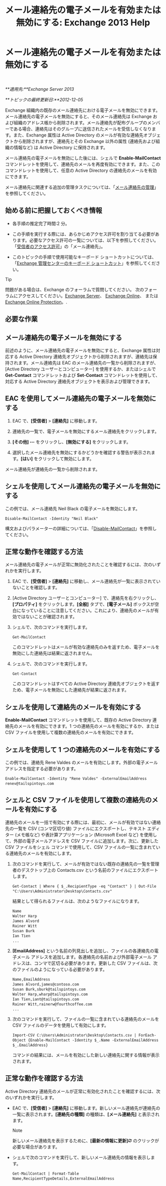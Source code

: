 ﻿---
title: 'メール連絡先の電子メールを有効または無効にする: Exchange 2013 Help'
TOCTitle: メール連絡先の電子メールを有効または無効にする
ms:assetid: ca47441f-1aa4-4958-aba5-18d51e59837e
ms:mtpsurl: https://technet.microsoft.com/ja-jp/library/Bb124552(v=EXCHG.150)
ms:contentKeyID: 50555873
ms.date: 04/24/2018
mtps_version: v=EXCHG.150
ms.translationtype: HT
---

# メール連絡先の電子メールを有効または無効にする

 

_**適用先:**Exchange Server 2013_

_**トピックの最終更新日:**2012-12-05_

Exchange 組織内の既存のメール連絡先における電子メールを無効にできます。メール連絡先の電子メールを無効にすると、そのメール連絡先は Exchange および組織のアドレス帳から削除されます。メール連絡先が配布グループのメンバーである場合、連絡先はそのグループに送信されたメールを受信しなくなります。また、Exchange 属性は Active Directory のメールが有効な連絡先オブジェクトから削除されますが、連絡先とその Exchange 以外の属性 (連絡先および組織の情報など) は Active Directory に保持されます。

メール連絡先の電子メールを無効にした後には、シェルで **Enable-MailContact** コマンドレットを使用して、連絡先のメールを再度有効にできます。また、このコマンドレットを使用して、任意の Active Directory の連絡先のメールを有効にできます。

メール連絡先に関連する追加の管理タスクについては、「[メール連絡先の管理](manage-mail-contacts-exchange-2013-help.md)」を参照してください。

## 始める前に把握しておくべき情報

  - 各手順の推定完了時間:2 分。

  - この手順を実行する際には、あらかじめアクセス許可を割り当てる必要があります。必要なアクセス許可の一覧については、以下を参照してください。「[受信者のアクセス許可](recipients-permissions-exchange-2013-help.md)」の「メール連絡先」。

  - このトピックの手順で使用可能なキーボード ショートカットについては、「[Exchange 管理センターのキーボード ショートカット](keyboard-shortcuts-in-the-exchange-admin-center-exchange-online-protection-help.md)」を参照してください。


> [!TIP]
> 問題がある場合は、Exchange のフォーラムで質問してください。 次のフォーラムにアクセスしてください。<A href="https://go.microsoft.com/fwlink/p/?linkid=60612">Exchange Server</A>、 <A href="https://go.microsoft.com/fwlink/p/?linkid=267542">Exchange Online</A>、 または <A href="https://go.microsoft.com/fwlink/p/?linkid=285351">Exchange Online Protection</A>。.



## 必要な作業

## メール連絡先の電子メールを無効にする

前述のように、メール連絡先の電子メールを無効にすると、Exchange 属性は対応する Active Directory 連絡先オブジェクトから削除されますが、連絡先は保持されます。メール連絡先は EAC のメール連絡先の一覧から削除されますが、\[Active Directory ユーザーとコンピューター\] を使用するか、またはシェルで **Get-Contact** コマンドレットおよび **Set-Contact** コマンドレットを使用して、対応する Active Directory 連絡先オブジェクトを表示および管理できます。

## EAC を使用してメール連絡先の電子メールを無効にする

1.  EAC で、**\[受信者\]** \> **\[連絡先\]** に移動します。

2.  連絡先の一覧で、電子メールを無効にするメール連絡先をクリックします。

3.  **\[その他\]** ![\[その他のオプション\] アイコン](images/JJ150550.5381819e-3b21-4873-8714-e9b956290b28(EXCHG.150).gif "[その他のオプション] アイコン") をクリックし、**\[無効にする\]** をクリックします。

4.  選択したメール連絡先を無効にするかどうかを確認する警告が表示されます。**\[はい\]** をクリックして無効にします。

メール連絡先が連絡先の一覧から削除されます。

## シェルを使用してメール連絡先の電子メールを無効にする

この例では、メール連絡先 Neil Black の電子メールを無効にします。

    Disable-MailContact -Identity "Neil Black"

構文およびパラメーターの詳細については、「[Disable-MailContact](https://technet.microsoft.com/ja-jp/library/aa997465\(v=exchg.150\))」を参照してください。

## 正常な動作を確認する方法

メール連絡先の電子メールが正常に無効化されたことを確認するには、次のいずれかを実行します。

1.  EAC で、**\[受信者\]** \> **\[連絡先\]** に移動し、メール連絡先が一覧に表示されていないことを確認します。

2.  \[Active Directory ユーザーとコンピューター\] で、連絡先を右クリックし、**\[プロパティ\]** をクリックします。**\[全般\]** タブで、**\[電子メール\]** ボックスが空白になっていることに注意してください。これにより、連絡先のメールが有効ではないことが確認されます。

3.  シェルで、次のコマンドを実行します。
    
        Get-MailContact
    
    このコマンドレットはメールが有効な連絡先のみを返すため、電子メールを無効にした連絡先は結果に返されません。

4.  シェルで、次のコマンドを実行します。
    
        Get-Contact
    
    このコマンドレットはすべての Active Directory 連絡先オブジェクトを返すため、電子メールを無効にした連絡先が結果に返されます。

## シェルを使用して連絡先のメールを有効にする

**Enable-MailContact** コマンドレットを使用して、既存の Active Directory 連絡先のメールを有効にできます。1 つの連絡先のメールを有効にするか、または CSV ファイルを使用して複数の連絡先のメールを有効にできます。

## シェルを使用して 1 つの連絡先のメールを有効にする

この例では、連絡先 Rene Valdes のメールを有効にします。外部の電子メール アドレスを指定する必要があります。

    Enable-MailContact -Identity "Rene Valdes" -ExternalEmailAddress renev@tailspintoys.com

## シェルと CSV ファイルを使用して複数の連絡先のメールを有効にする

連絡先のメールを一括で有効にする際には、最初に、メールが有効ではない連絡先の一覧を CSV (コンマ区切り値) ファイルにエクスポートし、テキスト エディター (メモ帳など) や表計算アプリケーション (Microsoft Excel など) を使用して、外部の電子メールアドレスを CSV ファイルに追加します。次に、更新した CSV ファイルをシェル コマンドで使用して、CSV ファイルの一覧に含まれている連絡先のメールを有効にします。

1.  次のコマンドを実行して、メールが有効ではない既存の連絡先の一覧を管理者のデスクトップ上の Contacts.csv という名前のファイルにエクスポートします。
    
        Get-Contact | Where { $_.RecipientType -eq "Contact" } | Out-File "C:\Users\Administrator\Desktop\Contacts.csv"
    
    結果として得られるファイルは、次のようなファイルになります。
    
        Name
        Walter Harp
        James Alvord
        Rainer Witt
        Susan Burk
        Ian Tien
        ...

2.  **\[EmailAddress\]** という名前の列見出しを追加し、ファイルの各連絡先の電子メール アドレスを追加します。各連絡先の名前および外部電子メール アドレスは、コンマで区切る必要があります。更新した CSV ファイルは、次のファイルのようになっている必要があります。
    
        Name,EmailAddress
        James Alvord,james@contoso.com
        Susan Burk,sburk@tailspintoys.com
        Walter Harp,wharp@tailspintoys.com
        Ian Tien,iant@tailspintoys.com
        Rainer Witt,rainerw@fourthcoffee.com
        ...

3.  次のコマンドを実行して、ファイルの一覧に含まれている連絡先のメールを CSV ファイルのデータを使用して有効にします。
    
        Import-CSV C:\Users\Administrator\Desktop\Contacts.csv | ForEach-Object {Enable-MailContact -Identity $_.Name -ExternalEmailAddress $_.EmailAddress}
    
    コマンドの結果には、メールを有効にした新しい連絡先に関する情報が表示されます。

## 正常な動作を確認する方法

Active Directory 連絡先のメールが正常に有効化されたことを確認するには、次のいずれかを実行します。

  - EAC で、**\[受信者\]** \> **\[連絡先\]** に移動します。新しいメール連絡先が連絡先の一覧に表示されます。**\[連絡先の種類\]** の種類は、**\[メール連絡先\]** と表示されます。
    

    > [!NOTE]
    > 新しいメール連絡先を表示するために、<STRONG>[最新の情報に更新]</STRONG><IMG title="[最新の情報に更新] アイコン" alt="[最新の情報に更新] アイコン" src="images/Dn624163.85f271ca-32a4-426c-842a-d2172567099d(EXCHG.150).gif"> のクリックが必要な場合があります。



  - シェルで次のコマンドを実行して、新しいメール連絡先の情報を表示します。
    
        Get-MailContact | Format-Table Name,RecipientTypeDetails,ExternalEmailAddress


